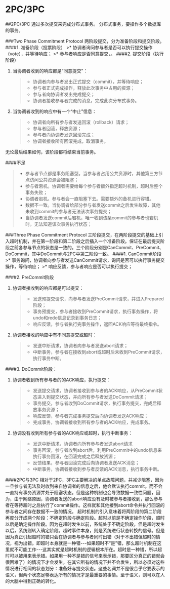 # 2PC/3PC

##2PC/3PC
通过多次提交来完成分布式事务。
分布式事务，要操作多个数据库的事务。

###Two Phase Commitment Protocol
两阶段提交，分为准备阶段和提交阶段。
####1. 准备阶段（投票阶段）
	>* 协调者询问参与者是否可以执行提交操作（vote），并等待响应；
	>* 参与者响应是否同意提交，。
####2. 提交阶段（执行阶段）
1) 当协调者收到的响应都是“同意提交”：
	>* 协调者向参与者发出正式提交（commit），并等待响应；
	>* 参与者正式完成操作，释放此次事务中占用的资源；
	>* 参与者向协调者发出完成提交；
	>* 协调者接收参与者完成的消息，完成此次分布式事务。
2) 当协调者收到的响应中有一个“中止”信息：
	>* 协调者向所有参与者发送回滚（rollback）请求；
	>* 参与者回滚，释放资源；
	>* 参与者向协调者发送回滚完成；
	>* 协调者接收所有回滚完成，取消事务。

无论最后结果如何，该阶段都将结束当前事务。

####不足
>* 参与者节点都是事务阻塞型。当参与者占用公共资源时，其他第三方节点访问公共资源会被阻塞；
>* 参与者宕机。协调者需要给每个参与者额外指定超时机制，超时后整个事务失败；
>* 协调者宕机。参与者会一直阻塞下去。需要额外的备机进行容错。
>* 数据不一致。当协调者给部分参与者发送commit之后发生故障，其他未收到commit的参与者无法该次事务提交；
>* 当协调者发送commit后宕机，唯一收到该条commit的参与者也宕机时，无法知道该次事务执行状态；

###Three Phase Commitment Protocol
三阶段提交，在两阶段提交的基础上引入超时机制，并在第一阶段和第二阶段之后插入一个准备阶段。保证在最后提交阶段之前各参与节点的状态是一致的。三个阶段分别是CanCommit、PreCommit、DoCommit，其中DoCommit与2PC中第二阶段一致。
####1. CanCommit阶段
	>* 事务询问，协调者向参与者发送CanCommit请求，询问是否可以执行事务提交操作，等待响应；
	>* 响应反馈，参与者响应是否可以执行提交；

####2. PreCommit阶段
1) 协调者接收到的响应都是可以提交：
	>* 发送预提交请求，向参与者发送PreCommit请求，并进入Prepared阶段；
	>* 事务预提交，参与者接收到PreCommit请求，执行事务操作，将undo和redo信息记录到事务日志；
	>* 响应反馈，参与者执行完事务操作，返回ACK响应等待最终指令。
2) 协调者接收的响应中有不同意提交或超时：
	>* 发送中断请求，协调者向参与者发送abort请求；
	>* 中断事务，参与者在接收到abort或超时后未收到PreCommit请求，执行事务中断。

####3. DoCommit阶段：
1) 协调者收到所有参与者的的ACK响应，执行提交：
	>* 发送提交请求，协调者接收到参与者的ACK响应，从PreCommit状态进入到提交状态，并向所有参与者发送DoCommit请求；
	>* 事务提交，参与者收到DoCommit请求，执行事务提交，完成后释放事务资源；
	>* 响应反馈，参与者完成事务提交后向协调者发送ACK响应；
	>* 完成事务，协调者接收到所有参与者的ACK响应，完成事务。
2) 协调没有收到所有参与者的ACK响应或超时，执行中断事务：
	>* 发送中断请求，协调者向所有参与者发送abort请求
	>* 事务回滚，参与者收到abort后，利用PreCommit中的undo信息来执行事务回滚，在回滚完成之后释放资源；
	>* 反馈结果，参与者回滚完成后向协调者发送ACK消息；
	>* 中断事务，协调者接收到参与者反馈的ACK消息，执行事务中断。

####2PC与3PC
相对于2PC，3PC主要解决的单点故障问题，并减少阻塞，因为一旦参与者无法及时收到来自协调者的信息之后，他会默认执行commit。而不会一直持有事务资源并处于阻塞状态。但是这种机制也会导致数据一致性问题，因为，由于网络原因，协调者发送的abort响应没有及时被参与者接收到，那么参与者在等待超时之后执行了commit操作。这样就和其他接到abort命令并执行回滚的参与者之间存在数据不一致的情况。
超时机制的引入意味着将两阶段的第二阶段再度分开成两个阶段：不确定阶段与确定阶段。超时以前是不确定操作阶段，超时以后是确定操作阶段。因为在超时发生以前，系统处于不确定阶段，但是超时发生以后，系统则转入确定阶段。超时事件本身，则是系统进行状态转换的信号。但是因为真正引起超时的错只会在协调者与参与者同时出错（对于不出错但超时的情况，视为出错。即超时本身就是一种错---如果超时不“是”错，那么超时机制在这里就不可能工作---这其实就是超时机制的逻辑根本所在。超时是一种错，所以超时可以被用来表示错。如果用一种不是错的信号来表示错，那要区分真正的错就会很困难了）的情况下才会发生，在其它所有的情况下并不会发生，所以必须对这些情况进行相同的状态划分：准备好与提交状态。这些名词并不是很合乎它要表示的语义，但两个状态足够表达所有的情况才是最重要的事情。至于语义，则可以在人的大脑中得到正确的转化。

